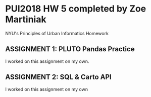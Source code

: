# PUI2018 HW 5 completed by Zoe Martiniak
NYU's Principles of Urban Informatics Homework

## ASSIGNMENT 1: PLUTO Pandas Practice
I worked on this assignment on my own.

## ASSIGNMENT 2: SQL & Carto API 
I worked on this assignment on my own
